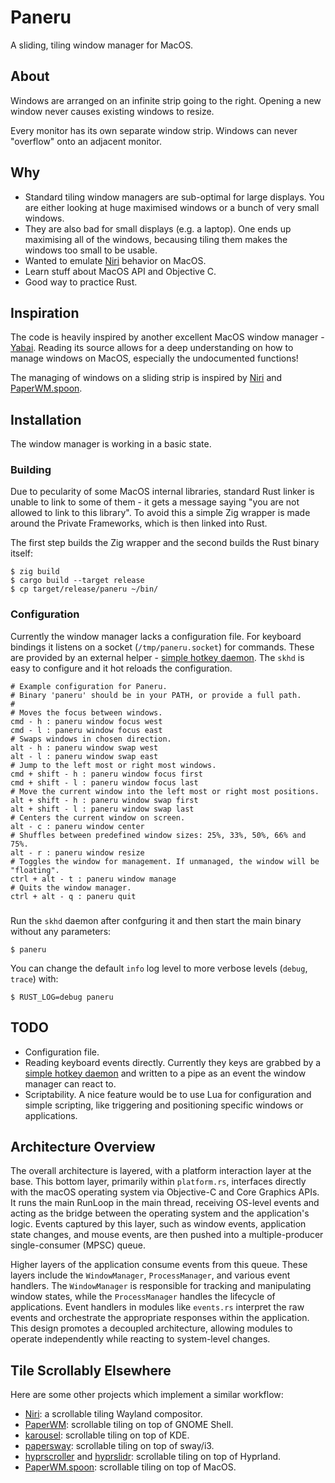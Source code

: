 # Paneru

A sliding, tiling window manager for MacOS.


## About

Windows are arranged on an infinite strip going to the right.
Opening a new window never causes existing windows to resize.

Every monitor has its own separate window strip.
Windows can never "overflow" onto an adjacent monitor.


## Why

- Standard tiling window managers are sub-optimal for large displays.
  You are either looking at huge maximised windows or a bunch of very small windows.
- They are also bad for small displays (e.g. a laptop).
  One ends up maximising all of the windows, becausing tiling them makes the windows too small to be usable.
- Wanted to emulate [Niri] behavior on MacOS.
- Learn stuff about MacOS API and Objective C.
- Good way to practice Rust.


## Inspiration

The code is heavily inspired by another excellent MacOS window manager - [Yabai].
Reading its source allows for a deep understanding on how to manage windows on MacOS,
especially the undocumented functions!

The managing of windows on a sliding strip  is inspired by [Niri] and [PaperWM.spoon].


## Installation

The window manager is working in a basic state.

### Building

Due to pecularity of some MacOS internal libraries, standard Rust linker is unable to
link to some of them - it gets a message saying "you are not allowed to link to this library".
To avoid this a simple Zig wrapper is made around the Private Frameworks, which is then linked into Rust.

The first step builds the Zig wrapper and the second builds the Rust binary itself:

```shell
$ zig build
$ cargo build --target release
$ cp target/release/paneru ~/bin/
```


### Configuration

Currently the window manager lacks a configuration file. For keyboard bindings it listens on a socket
(`/tmp/paneru.socket`) for commands.
These are provided by an external helper - [simple hotkey daemon]. The `skhd` is easy to configure and
it hot reloads the configuration.

```
# Example configuration for Paneru.
# Binary 'paneru' should be in your PATH, or provide a full path.
#
# Moves the focus between windows.
cmd - h : paneru window focus west
cmd - l : paneru window focus east
# Swaps windows in chosen direction.
alt - h : paneru window swap west
alt - l : paneru window swap east
# Jump to the left most or right most windows.
cmd + shift - h : paneru window focus first
cmd + shift - l : paneru window focus last
# Move the current window into the left most or right most positions.
alt + shift - h : paneru window swap first
alt + shift - l : paneru window swap last
# Centers the current window on screen.
alt - c : paneru window center
# Shuffles between predefined window sizes: 25%, 33%, 50%, 66% and 75%.
alt - r : paneru window resize
# Toggles the window for management. If unmanaged, the window will be "floating".
ctrl + alt - t : paneru window manage
# Quits the window manager.
ctrl + alt - q : paneru quit
```

###

Run the `skhd` daemon after confguring it and then start the main binary without any parameters:
```shell
$ paneru
```

You can change the default `info` log level to more verbose levels (`debug`, `trace`) with:

```shell
$ RUST_LOG=debug paneru
```


## TODO

- Configuration file.
- Reading keyboard events directly. Currently they keys are grabbed by a [simple hotkey daemon]
  and written to a pipe as an event the window manager can react to.
- Scriptability. A nice feature would be to use Lua for configuration and simple scripting,
  like triggering and positioning specific windows or applications.


## Architecture Overview

The overall architecture is layered, with a platform interaction layer at the base.
This bottom layer, primarily within `platform.rs`, interfaces directly with the macOS operating system via Objective-C and Core Graphics APIs.
It runs the main RunLoop in the main thread, receiving OS-level events and acting as the bridge between the operating system and the application's logic.
Events captured by this layer, such as window events, application state changes, and mouse events, are then pushed into a multiple-producer single-consumer (MPSC) queue.

Higher layers of the application consume events from this queue.
These layers include the `WindowManager`, `ProcessManager`, and various event handlers.
The `WindowManager` is responsible for tracking and manipulating window states, while the `ProcessManager` handles the lifecycle of applications.
Event handlers in modules like `events.rs` interpret the raw events and orchestrate the appropriate responses within the application.
This design promotes a decoupled architecture, allowing modules to operate independently while reacting to system-level changes.



## Tile Scrollably Elsewhere

Here are some other projects which implement a similar workflow:


- [Niri]: a scrollable tiling Wayland compositor.
- [PaperWM]: scrollable tiling on top of GNOME Shell.
- [karousel]: scrollable tiling on top of KDE.
- [papersway]: scrollable tiling on top of sway/i3.
- [hyprscroller] and [hyprslidr]: scrollable tiling on top of Hyprland.
- [PaperWM.spoon]: scrollable tiling on top of MacOS.

[simple hotkey daemon]: https://github.com/koekeishiya/skhd
[Yabai]: https://github.com/koekeishiya/yabai
[Niri]: https://github.com/YaLTeR/niri
[PaperWM]: https://github.com/paperwm/PaperWM
[karousel]: https://github.com/peterfajdiga/karousel
[papersway]: https://spwhitton.name/tech/code/papersway/
[hyprscroller]: https://github.com/dawsers/hyprscroller
[hyprslidr]: https://gitlab.com/magus/hyprslidr
[PaperWM.spoon]: https://github.com/mogenson/PaperWM.spoon
[The future is Niri]: https://ersei.net/en/blog/niri

